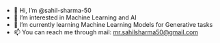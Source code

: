 - 👋 Hi, I’m @sahil-sharma-50
- 👀 I’m interested in Machine Learning and AI
- 🌱 I’m currently learning Machine Learning Models for Generative tasks
- 📫 You can reach me through mail: mr.sahilsharma50@gmail.com

<!---
sahil-sharma-50/sahil-sharma-50 is a ✨ special ✨ repository because its `README.md` (this file) appears on your GitHub profile.
You can click the Preview link to take a look at your changes.
--->
